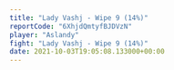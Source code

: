 ```yaml
---
title: "Lady Vashj - Wipe 9 (14%)"
reportCode: "6XhjdQmtyfBJDVzN"
player: "Aslandy"
fight: "Lady Vashj - Wipe 9 (14%)"
date: 2021-10-03T19:05:08.133000+00:00
---
```

